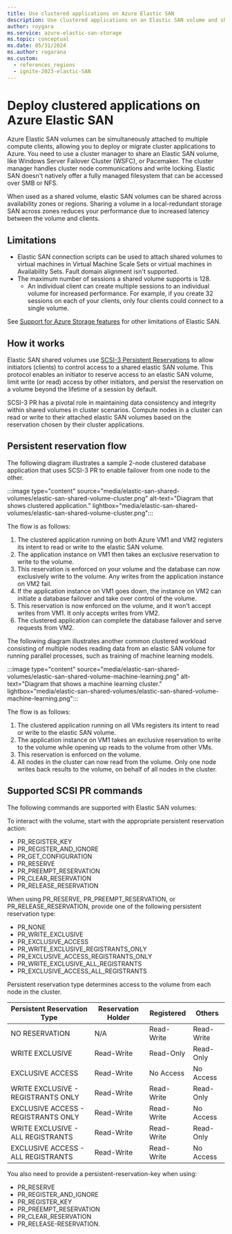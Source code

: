 ```yaml
---
title: Use clustered applications on Azure Elastic SAN
description: Use clustered applications on an Elastic SAN volume and share Elastic SAN volumes between compute clients.
author: roygara
ms.service: azure-elastic-san-storage
ms.topic: conceptual
ms.date: 05/31/2024
ms.author: rogarana
ms.custom:
  - references_regions
  - ignite-2023-elastic-SAN
---
```


# Deploy clustered applications on Azure Elastic SAN

Azure Elastic SAN volumes can be simultaneously attached to multiple compute clients, allowing you to deploy or migrate cluster applications to Azure. You need to use a cluster manager to share an Elastic SAN volume, like Windows Server Failover Cluster (WSFC), or Pacemaker. The cluster manager handles cluster node communications and write locking. Elastic SAN doesn't natively offer a fully managed filesystem that can be accessed over SMB or NFS.

When used as a shared volume, elastic SAN volumes can be shared across availability zones or regions. Sharing a volume in a local-redundant storage SAN across zones reduces your performance due to increased latency between the volume and clients.

## Limitations

- Elastic SAN connection scripts can be used to attach shared volumes to virtual machines in Virtual Machine Scale Sets or virtual machines in Availability Sets. Fault domain alignment isn't supported.
- The maximum number of sessions a shared volume supports is 128.
    - An individual client can create multiple sessions to an individual volume for increased performance. For example, if you create 32 sessions on each of your clients, only four clients could connect to a single volume.

See [Support for Azure Storage features](elastic-san-introduction.md#support-for-azure-storage-features) for other limitations of Elastic SAN.

## How it works

Elastic SAN shared volumes use [SCSI-3 Persistent Reservations](https://www.t10.org/members/w_spc3.htm) to allow initiators (clients) to control access to a shared elastic SAN volume. This protocol enables an initiator to reserve access to an elastic SAN volume, limit write (or read) access by other initiators, and persist the reservation on a volume beyond the lifetime of a session by default.

SCSI-3 PR has a pivotal role in maintaining data consistency and integrity within shared volumes in cluster scenarios. Compute nodes in a cluster can read or write to their attached elastic SAN volumes based on the reservation chosen by their cluster applications.

## Persistent reservation flow

The following diagram illustrates a sample 2-node clustered database application that uses SCSI-3 PR to enable failover from one node to the other.

:::image type="content" source="media/elastic-san-shared-volumes/elastic-san-shared-volume-cluster.png" alt-text="Diagram that shows clustered application." lightbox="media/elastic-san-shared-volumes/elastic-san-shared-volume-cluster.png":::

The flow is as follows:

1. The clustered application running on both Azure VM1 and VM2 registers its intent to read or write to the elastic SAN volume.
1. The application instance on VM1 then takes an exclusive reservation to write to the volume.
1. This reservation is enforced on your volume and the database can now exclusively write to the volume. Any writes from the application instance on VM2 fail.
1. If the application instance on VM1 goes down, the instance on VM2 can initiate a database failover and take over control of the volume.
1. This reservation is now enforced on the volume, and it won't accept writes from VM1. It only accepts writes from VM2.
1. The clustered application can complete the database failover and serve requests from VM2.

The following diagram illustrates another common clustered workload consisting of multiple nodes reading data from an elastic SAN volume for running parallel processes, such as training of machine learning models.

:::image type="content" source="media/elastic-san-shared-volumes/elastic-san-shared-volume-machine-learning.png" alt-text="Diagram that shows a machine learning cluster." lightbox="media/elastic-san-shared-volumes/elastic-san-shared-volume-machine-learning.png":::

The flow is as follows:
1. The clustered application running on all VMs registers its intent to read or write to the elastic SAN volume.
1. The application instance on VM1 takes an exclusive reservation to write to the volume while opening up reads to the volume from other VMs.
1. This reservation is enforced on the volume.
1. All nodes in the cluster can now read from the volume. Only one node writes back results to the volume, on behalf of all nodes in the cluster.

## Supported SCSI PR commands

The following commands are supported with Elastic SAN volumes:

To interact with the volume, start with the appropriate persistent reservation action:
- PR_REGISTER_KEY
- PR_REGISTER_AND_IGNORE
- PR_GET_CONFIGURATION
- PR_RESERVE
- PR_PREEMPT_RESERVATION
- PR_CLEAR_RESERVATION
- PR_RELEASE_RESERVATION

When using PR_RESERVE, PR_PREEMPT_RESERVATION, or PR_RELEASE_RESERVATION, provide one of the following persistent reservation type:
- PR_NONE
- PR_WRITE_EXCLUSIVE
- PR_EXCLUSIVE_ACCESS
- PR_WRITE_EXCLUSIVE_REGISTRANTS_ONLY
- PR_EXCLUSIVE_ACCESS_REGISTRANTS_ONLY
- PR_WRITE_EXCLUSIVE_ALL_REGISTRANTS
- PR_EXCLUSIVE_ACCESS_ALL_REGISTRANTS

Persistent reservation type determines access to the volume from each node in the cluster.

|Persistent Reservation Type  |Reservation Holder  |Registered  |Others  |
|---------|---------|---------|---------|
|NO RESERVATION     |N/A         |Read-Write         |Read-Write         |
|WRITE EXCLUSIVE     |Read-Write         |Read-Only         |Read-Only         |
|EXCLUSIVE ACCESS     |Read-Write         |No Access         |No Access         |
|WRITE EXCLUSIVE - REGISTRANTS ONLY    |Read-Write         |Read-Write         |Read-Only         |
|EXCLUSIVE ACCESS - REGISTRANTS ONLY    |Read-Write         |Read-Write         |No Access         |
|WRITE EXCLUSIVE - ALL REGISTRANTS     |Read-Write         |Read-Write         |Read-Only         |
|EXCLUSIVE ACCESS - ALL REGISTRANTS     |Read-Write         |Read-Write         |No Access         |

You also need to provide a persistent-reservation-key when using:
- PR_RESERVE
- PR_REGISTER_AND_IGNORE 
- PR_REGISTER_KEY 
- PR_PREEMPT_RESERVATION 
- PR_CLEAR_RESERVATION 
- PR_RELEASE-RESERVATION.
